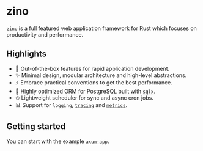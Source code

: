 # zino

`zino` is a full featured web application framework for Rust which focuses on
productivity and performance.

## Highlights

- 🚀 Out-of-the-box features for rapid application development.
- ✨ Minimal design, modular architecture and high-level abstractions.
- ⚡ Embrace practical conventions to get the best performance.
- 🐘 Highly optimized ORM for PostgreSQL built with [`sqlx`].
- ⏲ Lightweight scheduler for sync and async cron jobs.
- 📊 Support for `logging`, [`tracing`] and [`metrics`].

## Getting started

You can start with the example [`axum-app`].

[`sqlx`]: https://crates.io/crates/sqlx
[`tracing`]: https://crates.io/crates/tracing
[`metrics`]: https://crates.io/crates/metrics
[`axum-app`]: https://github.com/photino/zino/tree/main/examples/axum-app